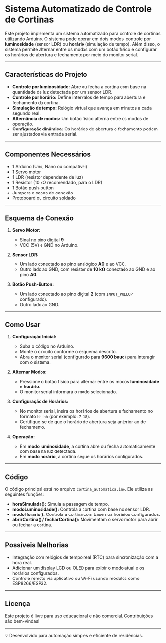 # **Sistema Automatizado de Controle de Cortinas**

Este projeto implementa um sistema automatizado para controle de cortinas utilizando Arduino. O sistema pode operar em dois modos: controle por **luminosidade** (sensor LDR) ou **horário** (simulação de tempo). Além disso, o sistema permite alternar entre os modos com um botão físico e configurar os horários de abertura e fechamento por meio do monitor serial.

---

## **Características do Projeto**
- **Controle por luminosidade:** Abre ou fecha a cortina com base na quantidade de luz detectada por um sensor LDR.
- **Controle por horário:** Define intervalos de tempo para abertura e fechamento da cortina.
- **Simulação de tempo:** Relógio virtual que avança em minutos a cada segundo real.
- **Alternância de modos:** Um botão físico alterna entre os modos de operação.
- **Configuração dinâmica:** Os horários de abertura e fechamento podem ser ajustados via entrada serial.

---

## **Componentes Necessários**
- 1 Arduino (Uno, Nano ou compatível)
- 1 Servo motor
- 1 LDR (resistor dependente de luz)
- 1 Resistor (10 kΩ recomendado, para o LDR)
- 1 Botão push-button
- Jumpers e cabos de conexão
- Protoboard ou circuito soldado

---

## **Esquema de Conexão**
1. **Servo Motor:**  
   - Sinal no pino digital **9**  
   - VCC (5V) e GND no Arduino.

2. **Sensor LDR:**  
   - Um lado conectado ao pino analógico **A0** e ao VCC.  
   - Outro lado ao GND, com resistor de **10 kΩ** conectado ao GND e ao pino **A0**.

3. **Botão Push-Button:**  
   - Um lado conectado ao pino digital **2** (com `INPUT_PULLUP` configurado).  
   - Outro lado ao GND.

---

## **Como Usar**
1. **Configuração Inicial:**
   - Suba o código no Arduino.
   - Monte o circuito conforme o esquema descrito.
   - Abra o monitor serial (configurado para **9600 baud**) para interagir com o sistema.

2. **Alternar Modos:**
   - Pressione o botão físico para alternar entre os modos **luminosidade** e **horário**.
   - O monitor serial informará o modo selecionado.

3. **Configuração de Horários:**
   - No monitor serial, insira os horários de abertura e fechamento no formato `hh hh` (por exemplo: `7 18`).
   - Certifique-se de que o horário de abertura seja anterior ao de fechamento.

4. **Operação:**
   - Em **modo luminosidade**, a cortina abre ou fecha automaticamente com base na luz detectada.
   - Em **modo horário**, a cortina segue os horários configurados.

---

## **Código**
O código principal está no arquivo `cortina_automatica.ino`. Ele utiliza as seguintes funções:
- **horaSimulada():** Simula a passagem de tempo.
- **modoLuminosidade():** Controla a cortina com base no sensor LDR.
- **modoHorario():** Controla a cortina com base nos horários configurados.
- **abrirCortina() / fecharCortina():** Movimentam o servo motor para abrir ou fechar a cortina.

---

## **Possíveis Melhorias**
- Integração com relógios de tempo real (RTC) para sincronização com a hora real.
- Adicionar um display LCD ou OLED para exibir o modo atual e os horários configurados.
- Controle remoto via aplicativo ou Wi-Fi usando módulos como ESP8266/ESP32.

---

## **Licença**
Este projeto é livre para uso educacional e não comercial. Contribuições são bem-vindas!

---

💡 Desenvolvido para automação simples e eficiente de residências.
